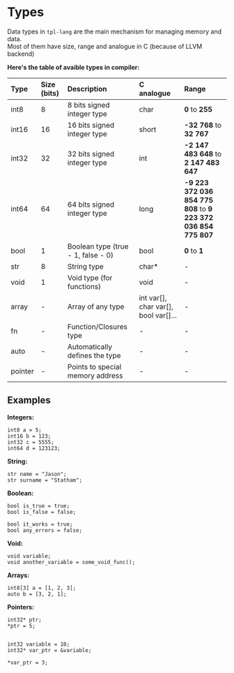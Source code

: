 # Types
Data types in `tpl-lang` are the main mechanism for managing memory and data. <br/>
Most of them have size, range and analogue in C (because of LLVM backend) <br/>

**Here's the table of avaible types in compiler:**

| Type | Size (bits) | Description | C analogue | Range |
|:-----|:------------|:------------|:----------|:-------|
| int8 | 8 | 8 bits signed integer type | char | **0** to **255** |
| int16 | 16 | 16 bits signed integer type | short | **-32 768** to **32 767** |
| int32 | 32 | 32 bits signed integer type | int | **-2 147 483 648** to **2 147 483 647** |
| int64 | 64 | 64 bits signed integer type | long | **-9 223 372 036 854 775 808** to **9 223 372 036 854 775 807** |
| bool | 1 | Boolean type (true - 1, false - 0) | bool | **0** to **1** |
| str | 8 | String type | char* | - |
| void | 1 | Void type (for functions) | void | - |
| array | - | Array of any type | int var[], char var[], bool var[]... | - |
| fn | - | Function/Closures type | - | - |
| auto | - | Automatically defines the type | - | - |
| pointer | - | Points to special memory address | - | - |

## Examples
**Integers:**
```tpl-lang
int8 a = 5;
int16 b = 123;
int32 c = 5555;
int64 d = 123123;
```

**String:**
```tpl-lang
str name = "Jason";
str surname = "Statham";
```

**Boolean:**
```tpl-lang
bool is_true = true;
bool is_false = false;

bool it_works = true;
bool any_errors = false;
```

**Void:**
```tpl-lang
void variable;
void another_variable = some_void_func();
```

**Arrays:**
```tpl-lang
int8[3] a = [1, 2, 3];
auto b = [3, 2, 1];
```

**Pointers:**
```tpl-lang
int32* ptr;
*ptr = 5;


int32 variable = 10;
int32* var_ptr = &variable;

*var_ptr = 3;
```
